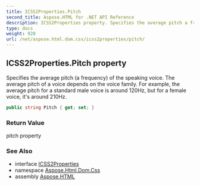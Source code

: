 ```yaml
---
title: ICSS2Properties.Pitch
second_title: Aspose.HTML for .NET API Reference
description: ICSS2Properties property. Specifies the average pitch a frequency of the speaking voice. The average pitch of a voice depends on the voice family. For example the average pitch for a standard male voice is around 120Hz but for a female voice its around 210Hz
type: docs
weight: 920
url: /net/aspose.html.dom.css/icss2properties/pitch/
---
```

## ICSS2Properties.Pitch property

Specifies the average pitch (a frequency) of the speaking voice. The average pitch of a voice depends on the voice family. For example, the average pitch for a standard male voice is around 120Hz, but for a female voice, it's around 210Hz.

```csharp
public string Pitch { get; set; }
```

### Return Value

pitch property

### See Also

* interface [ICSS2Properties](../)
* namespace [Aspose.Html.Dom.Css](../../icss2properties/)
* assembly [Aspose.HTML](../../../)
